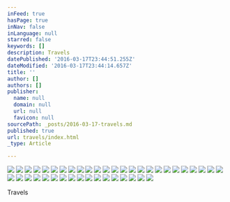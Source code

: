 ```yaml
---
inFeed: true
hasPage: true
inNav: false
inLanguage: null
starred: false
keywords: []
description: Travels
datePublished: '2016-03-17T23:44:51.255Z'
dateModified: '2016-03-17T23:44:14.657Z'
title: ''
author: []
authors: []
publisher:
  name: null
  domain: null
  url: null
  favicon: null
sourcePath: _posts/2016-03-17-travels.md
published: true
url: travels/index.html
_type: Article

---
```

![](https://the-grid-user-content.s3-us-west-2.amazonaws.com/d07e8b8c-8dff-4e7d-a5fd-a5afc47abcde.jpg)
![](https://the-grid-user-content.s3-us-west-2.amazonaws.com/779ec792-dea4-4e1f-b339-491b1eea4f3f.jpg)
![](https://the-grid-user-content.s3-us-west-2.amazonaws.com/d416767c-ee66-46a2-a9ae-399d89c2f254.jpg)
![](https://the-grid-user-content.s3-us-west-2.amazonaws.com/4f695545-f0f4-4687-8319-ab1197ef17e8.jpg)
![](https://the-grid-user-content.s3-us-west-2.amazonaws.com/54284571-e6f9-4082-adb8-c46d9b92506c.jpg)
![](https://the-grid-user-content.s3-us-west-2.amazonaws.com/15713df4-3e37-490b-a6ab-72f5935dff60.jpg)
![](https://the-grid-user-content.s3-us-west-2.amazonaws.com/71b8d6ee-a6db-492d-a50d-328db67087dc.jpg)
![](https://the-grid-user-content.s3-us-west-2.amazonaws.com/faf2d4b2-f317-4888-809d-96e348431ef6.jpg)
![](https://the-grid-user-content.s3-us-west-2.amazonaws.com/1d0f8592-a304-4787-9e6b-676f29238285.jpg)
![](https://the-grid-user-content.s3-us-west-2.amazonaws.com/1a8a6d71-698e-474d-bb8c-dbfd4ecfc7b7.jpg)
![](https://the-grid-user-content.s3-us-west-2.amazonaws.com/64bad55e-5765-4623-92da-b073cbcfce64.jpg)
![](https://the-grid-user-content.s3-us-west-2.amazonaws.com/cc828edc-8650-4044-b1d7-4ecb018b641c.jpg)
![](https://the-grid-user-content.s3-us-west-2.amazonaws.com/430a1d60-a13e-4ae0-bfd6-80ff448418fb.jpg)
![](https://the-grid-user-content.s3-us-west-2.amazonaws.com/7b496712-983a-4ab0-bb7f-0b9873bc5c1b.jpg)
![](https://the-grid-user-content.s3-us-west-2.amazonaws.com/104955e5-c0a6-46bd-8ed0-01b9455ea1b2.jpg)
![](https://the-grid-user-content.s3-us-west-2.amazonaws.com/4ea50fb7-a64d-42d2-8e8f-08e2f0ddf5db.jpg)
![](https://the-grid-user-content.s3-us-west-2.amazonaws.com/ac443c88-b949-4d64-a9c7-a6fa2ca056c6.jpg)
![](https://the-grid-user-content.s3-us-west-2.amazonaws.com/b2d513c9-bee9-44e0-89ba-0655168b685a.jpg)
![](https://the-grid-user-content.s3-us-west-2.amazonaws.com/0a6c1778-2f15-4116-acc2-aeb6a1e50d5c.jpg)
![](https://the-grid-user-content.s3-us-west-2.amazonaws.com/4d4847ba-a7e2-4361-b2a7-58d092eca4bf.jpg)
![](https://the-grid-user-content.s3-us-west-2.amazonaws.com/9f8d4ea8-853e-465e-88a1-891ecace8e8a.jpg)
![](https://the-grid-user-content.s3-us-west-2.amazonaws.com/8dbf7db9-2381-4194-92ab-57f92511c89a.jpg)
![](https://the-grid-user-content.s3-us-west-2.amazonaws.com/d3a2cf76-3d8e-455b-b755-295c94bf104a.jpg)
![](https://the-grid-user-content.s3-us-west-2.amazonaws.com/daf5c364-8ed5-4205-9572-4ce247e3b84b.jpg)
![](https://the-grid-user-content.s3-us-west-2.amazonaws.com/86a58453-c232-4662-a5db-3fb3e332808d.jpg)
![](https://the-grid-user-content.s3-us-west-2.amazonaws.com/ac3374f5-ce11-4a91-a175-13cb0b2b0e87.jpg)
![](https://the-grid-user-content.s3-us-west-2.amazonaws.com/85f5ed35-d5b1-4fb5-88de-0c94ccdb1c94.jpg)
![](https://the-grid-user-content.s3-us-west-2.amazonaws.com/d6f0aa30-b47d-4c97-8b2d-914837acc18f.jpg)
![](https://the-grid-user-content.s3-us-west-2.amazonaws.com/1e2b1912-81dd-4ffd-9c28-d70a41a1c4e2.jpg)
![](https://the-grid-user-content.s3-us-west-2.amazonaws.com/7aad1e09-5cfd-4f36-a165-3e68aea3974f.jpg)
![](https://the-grid-user-content.s3-us-west-2.amazonaws.com/031515d1-c4d0-4829-832e-da9106ee3a93.jpg)
![](https://the-grid-user-content.s3-us-west-2.amazonaws.com/4ed873c1-dfec-40db-ae74-738c56431c87.jpg)
![](https://the-grid-user-content.s3-us-west-2.amazonaws.com/8e7bddbb-a4a9-4a9b-bb23-5ee063ab7341.jpg)
![](https://the-grid-user-content.s3-us-west-2.amazonaws.com/05b2030d-4728-4e38-8304-df43c4a2a8a1.jpg)
![](https://the-grid-user-content.s3-us-west-2.amazonaws.com/9c3de879-4743-46f9-97ae-0e782cf96b05.jpg)
![](https://the-grid-user-content.s3-us-west-2.amazonaws.com/00e0943c-4b55-4fd1-96c5-19495aaa9c5e.jpg)
![](https://the-grid-user-content.s3-us-west-2.amazonaws.com/73ca9e40-3726-4d88-8369-56c6fb36a700.jpg)
![](https://the-grid-user-content.s3-us-west-2.amazonaws.com/7b24f912-60f8-434b-b672-df8bc0a5bc46.jpg)
![](https://the-grid-user-content.s3-us-west-2.amazonaws.com/651a63e2-10c7-4a00-bd86-06e232b1c37d.jpg)
![](https://the-grid-user-content.s3-us-west-2.amazonaws.com/614c5fde-7c81-4297-8e89-6e71bb2f8050.jpg)
![](https://the-grid-user-content.s3-us-west-2.amazonaws.com/b9721846-992c-43e6-8089-77c4c3d8fcc7.jpg)
![](https://the-grid-user-content.s3-us-west-2.amazonaws.com/6bbef711-03ef-4d03-a86d-2befee2d154a.jpg)

Travels